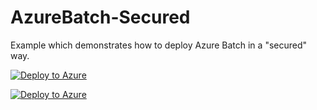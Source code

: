# AzureBatch-Secured
Example which demonstrates how to deploy Azure Batch in a "secured" way.

[![Deploy to Azure](https://azurecomcdn.azureedge.net/mediahandler/acomblog/media/Default/blog/deploybutton.png)](https://azuredeploy.net/)

[![Deploy to Azure](https://aka.ms/deploytoazurebutton)](https://portal.azure.com/#create/Microsoft.Template/uri/https%3A%2F%2Fraw.githubusercontent.com%2Fmocelj%2Fdeploy-to-azure-button%2Fmain%2Fazuredeploy.json)
